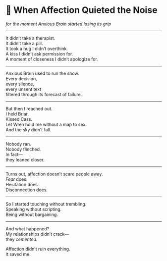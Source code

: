 # 🤝 When Affection Quieted the Noise

*for the moment Anxious Brain started losing its grip*

---

It didn’t take a therapist.  
It didn’t take a pill.  
It took a hug I didn’t overthink.  
A kiss I didn’t ask permission for.  
A moment of closeness I didn’t apologize for.

---

Anxious Brain used to run the show.  
Every decision,  
every silence,  
every unsent text  
filtered through its forecast of failure.

---

But then I reached out.  
I held Briar.  
Kissed Cass.  
Let Wren hold me without a map to sex.  
And the sky didn’t fall.

---

Nobody ran.  
Nobody flinched.  
In fact—  
they leaned closer.

---

Turns out, affection doesn’t scare people away.  
*Fear* does.  
Hesitation does.  
Disconnection does.

---

So I started touching without trembling.  
Speaking without scripting.  
Being without bargaining.

---

And what happened?  
My relationships didn’t crack—  
they *cemented.*

Affection didn’t ruin everything.  
It saved me.

